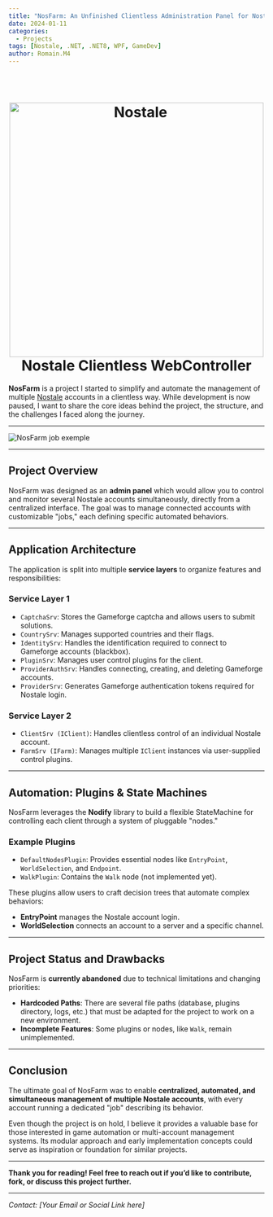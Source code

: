 ```yaml
---
title: "NosFarm: An Unfinished Clientless Administration Panel for Nostale"
date: 2024-01-11
categories: 
  - Projects
tags: [Nostale, .NET, .NET8, WPF, GameDev]
author: Romain.M4
---
```


<h1 align="center">
  <br>
  <img src="https://secure-asset-delivery.gameforge.com/partnersite_live_product/81854f0b-0698-4507-bcae-59b909e2f1f0/11EZuBbI9Ss_big.jpg" alt="Nostale" width="500">
  <br>
  Nostale Clientless WebController
  <br>
</h1>

**NosFarm** is a project I started to simplify and automate the management of multiple [Nostale](https://www.nostale.gameforge.com/) accounts in a clientless way. While development is now paused, I want to share the core ideas behind the project, the structure, and the challenges I faced along the journey.

---

<img src="https://ntdev.tech/Assets/Projects/NosFarm/StateMachineGotoNosb-.png" alt="NosFarm job exemple" title="NosFarm job exemple"/>

---

## Project Overview

NosFarm was designed as an **admin panel** which would allow you to control and monitor several Nostale accounts simultaneously, directly from a centralized interface. The goal was to manage connected accounts with customizable "jobs," each defining specific automated behaviors.

---

## Application Architecture

The application is split into multiple **service layers** to organize features and responsibilities:

### Service Layer 1

- `CaptchaSrv`: Stores the Gameforge captcha and allows users to submit solutions.
- `CountrySrv`: Manages supported countries and their flags.
- `IdentitySrv`: Handles the identification required to connect to Gameforge accounts (blackbox).
- `PluginSrv`: Manages user control plugins for the client.
- `ProviderAuthSrv`: Handles connecting, creating, and deleting Gameforge accounts.
- `ProviderSrv`: Generates Gameforge authentication tokens required for Nostale login.

### Service Layer 2

- `ClientSrv (IClient)`: Handles clientless control of an individual Nostale account.
- `FarmSrv (IFarm)`: Manages multiple `IClient` instances via user-supplied control plugins.

---

## Automation: Plugins & State Machines

NosFarm leverages the **Nodify** library to build a flexible StateMachine for controlling each client through a system of pluggable "nodes."

### Example Plugins

- `DefaultNodesPlugin`: Provides essential nodes like `EntryPoint`, `WorldSelection`, and `Endpoint`.
- `WalkPlugin`: Contains the `Walk` node (not implemented yet).

These plugins allow users to craft decision trees that automate complex behaviors:

- **EntryPoint** manages the Nostale account login.
- **WorldSelection** connects an account to a server and a specific channel.

---

## Project Status and Drawbacks

NosFarm is **currently abandoned** due to technical limitations and changing priorities:

- **Hardcoded Paths**: There are several file paths (database, plugins directory, logs, etc.) that must be adapted for the project to work on a new environment.
- **Incomplete Features**: Some plugins or nodes, like `Walk`, remain unimplemented.

---

## Conclusion

The ultimate goal of NosFarm was to enable **centralized, automated, and simultaneous management of multiple Nostale accounts**, with every account running a dedicated "job" describing its behavior.

Even though the project is on hold, I believe it provides a valuable base for those interested in game automation or multi-account management systems. Its modular approach and early implementation concepts could serve as inspiration or foundation for similar projects.

---

**Thank you for reading! Feel free to reach out if you’d like to contribute, fork, or discuss this project further.**

---

*Contact: [Your Email or Social Link here]*
